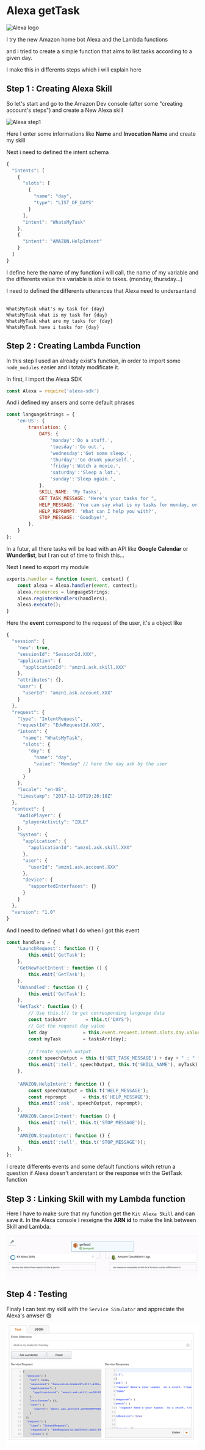 # Alexa getTask
![Alexa logo](https://images-na.ssl-images-amazon.com/images/I/313cnZULc9L.png)

I try the new Amazon home bot Alexa and the Lambda functions

and i tried to create a simple function that aims to list tasks according to a given day.

I make this in differents steps which i will explain here

## Step 1 : Creating Alexa Skill


So let's start and go to the Amazon Dev console (after some "creating account's steps") and create a New Alexa skill

 
![Alexa step1](http://jice.lavocat.name/blog/images/posts/2017/tutoriel_amazon_alexa/alexa_skill_dev_console.png)


Here I enter some informations like **Name** and **Invocation Name** and create my skill

Next i need to defined the intent schema

~~~javascript
{
  "intents": [
    {
      "slots": [
        {
          "name": "day",
          "type": "LIST_OF_DAYS"
        }
      ],
      "intent": "WhatsMyTask"
    },
    {
      "intent": "AMAZON.HelpIntent"
    }
  ]
}
~~~ 


I define here the name of my function i will call, the name of my variable and the differents value this variable is able to takes. (monday, thursday...)

I need to defined the differents utterances that Alexa need to undersantand

~~~text

WhatsMyTask what's my task for {day}
WhatsMyTask what is my task for {day}
WhatsMyTask what are my tasks for {day}
WhatsMyTask have i tasks for {day}

~~~ 


## Step 2 : Creating Lambda Function

In this step I used an already exist's function, in order to import some `node_modules` easier and i totaly modificate it.

In first, I import the Alexa SDK 

~~~Javascript
const Alexa = require('alexa-sdk')
~~~

And i defined my ansers and some default phrases

~~~javascript
const languageStrings = {
    'en-US': {
        translation: {
            DAYS: {
                'monday':'Do a stuff.',
                'tuesday':'Go out.',
                'wednesday':'Get some sleep.',
                'thurday':'Go drunk yourself.',
                'friday':'Watch a movie.',
                'saturday':'Sleep a lot.',
                'sunday':'Sleep again.',
            },
            SKILL_NAME: 'My Tasks',
            GET_TASK_MESSAGE: "Here's your tasks for ",
            HELP_MESSAGE: 'You can say what is my tasks for monday, or, you can say exit... What can I help you with?',
            HELP_REPROMPT: 'What can I help you with?',
            STOP_MESSAGE: 'Goodbye!',
        },
    }
};
~~~

In a futur, all there tasks will be load with an API like **Google Calendar** or **Wunderlist**, but I ran out of time to finish this...

Next I need to export my module 

~~~javascript
exports.handler = function (event, context) {
    const alexa = Alexa.handler(event, context);
    alexa.resources = languageStrings;
    alexa.registerHandlers(handlers);
    alexa.execute();
}
~~~

Here the **event** correspond to the request of the user, it's a object like 

~~~javascript
{
  "session": {
    "new": true,
    "sessionId": "SessionId.XXX",
    "application": {
      "applicationId": "amzn1.ask.skill.XXX"
    },
    "attributes": {},
    "user": {
      "userId": "amzn1.ask.account.XXX"
    }
  },
  "request": {
    "type": "IntentRequest",
    "requestId": "EdwRequestId.XXX",
    "intent": {
      "name": "WhatsMyTask",
      "slots": {
        "day": {
          "name": "day", 
          "value": "Monday" // here the day ask by the user
        }
      }
    },
    "locale": "en-US",
    "timestamp": "2017-12-10T19:26:18Z"
  },
  "context": {
    "AudioPlayer": {
      "playerActivity": "IDLE"
    },
    "System": {
      "application": {
        "applicationId": "amzn1.ask.skill.XXX"
      },
      "user": {
        "userId": "amzn1.ask.account.XXX"
      },
      "device": {
        "supportedInterfaces": {}
      }
    }
  },
  "version": "1.0"
}
~~~


And I need to defined what I do when I got this event

~~~javascript
const handlers = {
    'LaunchRequest': function () {
        this.emit('GetTask');
    },
    'GetNewFactIntent': function () {
        this.emit('GetTask');
    },
    'Unhandled': function () {
        this.emit('GetTask');
    },
    'GetTask': function () {
        // Use this.t() to get corresponding language data
        const tasksArr       = this.t('DAYS');
        // Get the request day value
        let day             = this.event.request.intent.slots.day.value.toLowerCase();
        const myTask        = tasksArr[day];

        // Create speech output
        const speechOutput = this.t('GET_TASK_MESSAGE') + day + " : " + myTask;
        this.emit(':tell', speechOutput, this.t('SKILL_NAME'), myTask);
    },
    
    'AMAZON.HelpIntent': function () {
        const speechOutput = this.t('HELP_MESSAGE');
        const reprompt      = this.t('HELP_MESSAGE');
        this.emit(':ask', speechOutput, reprompt);
    },
    'AMAZON.CancelIntent': function () {
        this.emit(':tell', this.t('STOP_MESSAGE'));
    },
    'AMAZON.StopIntent': function () {
        this.emit(':tell', this.t('STOP_MESSAGE'));
    },
};
~~~

I create differents events and some default functions witch retrun a question if Alexa doesn't anderstant or the response with the GetTask function


## Step 3 : Linking Skill with my Lambda function

Here I have to make sure that my function get the `Kit Alexa Skill` and can save it. In the Alexa console I reseigne the **ARN id** to make the link between Skill and Lambda.

![Alexa link](https://raw.githubusercontent.com/benjy344/alexa_getTask/master/img/img1.png)


## Step 4 : Testing

Finaly I can test my skill with the `Service Simulator` and appreciate the Alexa's anwser 😄

![Alexa testing](https://raw.githubusercontent.com/benjy344/alexa_getTask/master/img/img2.png)